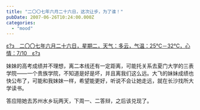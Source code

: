 ```yaml
---
title: "二〇〇七年六月二十六日，这次让步，为了谁！"
pubDate: 2007-06-26T10:24:00.000Z
categories: 
  - "mood"
---
```


[ε?з　二〇〇七年六月二十六日，星期二，天气：多云，气温：25℃－32℃，心情：7/10　ε?з](https://www.liuweinan.com)

  

妹妹的高考成绩并不理想，离二本线还有一定距离，可能托关系去夏门大学的三表学院——一个贵族学院，不知道是好是坏，并且离我们这么远。大飞的妹妹成绩也快公布了，可能和我妹妹一样，希望能更好，听说不会让她走远，就在长沙找所大学读书。

答应陪她去苏州水乡玩两天，下周一、二答辩，之后该兑现了。
